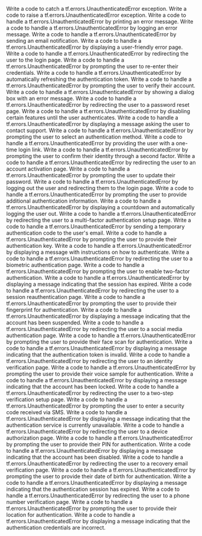 Write a code to catch a tf.errors.UnauthenticatedError exception.
Write a code to raise a tf.errors.UnauthenticatedError exception.
Write a code to handle a tf.errors.UnauthenticatedError by printing an error message.
Write a code to handle a tf.errors.UnauthenticatedError by logging an error message.
Write a code to handle a tf.errors.UnauthenticatedError by sending an email notification.
Write a code to handle a tf.errors.UnauthenticatedError by displaying a user-friendly error page.
Write a code to handle a tf.errors.UnauthenticatedError by redirecting the user to the login page.
Write a code to handle a tf.errors.UnauthenticatedError by prompting the user to re-enter their credentials.
Write a code to handle a tf.errors.UnauthenticatedError by automatically refreshing the authentication token.
Write a code to handle a tf.errors.UnauthenticatedError by prompting the user to verify their account.
Write a code to handle a tf.errors.UnauthenticatedError by showing a dialog box with an error message.
Write a code to handle a tf.errors.UnauthenticatedError by redirecting the user to a password reset page.
Write a code to handle a tf.errors.UnauthenticatedError by disabling certain features until the user authenticates.
Write a code to handle a tf.errors.UnauthenticatedError by displaying a message asking the user to contact support.
Write a code to handle a tf.errors.UnauthenticatedError by prompting the user to select an authentication method.
Write a code to handle a tf.errors.UnauthenticatedError by providing the user with a one-time login link.
Write a code to handle a tf.errors.UnauthenticatedError by prompting the user to confirm their identity through a second factor.
Write a code to handle a tf.errors.UnauthenticatedError by redirecting the user to an account activation page.
Write a code to handle a tf.errors.UnauthenticatedError by prompting the user to update their password.
Write a code to handle a tf.errors.UnauthenticatedError by logging out the user and redirecting them to the login page.
Write a code to handle a tf.errors.UnauthenticatedError by prompting the user to provide additional authentication information.
Write a code to handle a tf.errors.UnauthenticatedError by displaying a countdown and automatically logging the user out.
Write a code to handle a tf.errors.UnauthenticatedError by redirecting the user to a multi-factor authentication setup page.
Write a code to handle a tf.errors.UnauthenticatedError by sending a temporary authentication code to the user's email.
Write a code to handle a tf.errors.UnauthenticatedError by prompting the user to provide their authentication key.
Write a code to handle a tf.errors.UnauthenticatedError by displaying a message with instructions on how to authenticate.
Write a code to handle a tf.errors.UnauthenticatedError by redirecting the user to a biometric authentication page.
Write a code to handle a tf.errors.UnauthenticatedError by prompting the user to enable two-factor authentication.
Write a code to handle a tf.errors.UnauthenticatedError by displaying a message indicating that the session has expired.
Write a code to handle a tf.errors.UnauthenticatedError by redirecting the user to a session reauthentication page.
Write a code to handle a tf.errors.UnauthenticatedError by prompting the user to provide their fingerprint for authentication.
Write a code to handle a tf.errors.UnauthenticatedError by displaying a message indicating that the account has been suspended.
Write a code to handle a tf.errors.UnauthenticatedError by redirecting the user to a social media authentication page.
Write a code to handle a tf.errors.UnauthenticatedError by prompting the user to provide their face scan for authentication.
Write a code to handle a tf.errors.UnauthenticatedError by displaying a message indicating that the authentication token is invalid.
Write a code to handle a tf.errors.UnauthenticatedError by redirecting the user to an identity verification page.
Write a code to handle a tf.errors.UnauthenticatedError by prompting the user to provide their voice sample for authentication.
Write a code to handle a tf.errors.UnauthenticatedError by displaying a message indicating that the account has been locked.
Write a code to handle a tf.errors.UnauthenticatedError by redirecting the user to a two-step verification setup page.
Write a code to handle a tf.errors.UnauthenticatedError by prompting the user to enter a security code received via SMS.
Write a code to handle a tf.errors.UnauthenticatedError by displaying a message indicating that the authentication service is currently unavailable.
Write a code to handle a tf.errors.UnauthenticatedError by redirecting the user to a device authorization page.
Write a code to handle a tf.errors.UnauthenticatedError by prompting the user to provide their PIN for authentication.
Write a code to handle a tf.errors.UnauthenticatedError by displaying a message indicating that the account has been disabled.
Write a code to handle a tf.errors.UnauthenticatedError by redirecting the user to a recovery email verification page.
Write a code to handle a tf.errors.UnauthenticatedError by prompting the user to provide their date of birth for authentication.
Write a code to handle a tf.errors.UnauthenticatedError by displaying a message indicating that the authentication session has expired.
Write a code to handle a tf.errors.UnauthenticatedError by redirecting the user to a phone number verification page.
Write a code to handle a tf.errors.UnauthenticatedError by prompting the user to provide their location for authentication.
Write a code to handle a tf.errors.UnauthenticatedError by displaying a message indicating that the authentication credentials are incorrect.